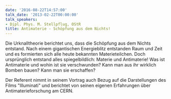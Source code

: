 ```yaml
---
date: '2016-08-22T14:57:00'
talk_date: '2013-02-22T00:00:00'
talk_speakers:
- Dipl. Phys. M. Stellpflug, OStR
title: Antimaterie - Schöpfung aus dem Nichts!
---
```

Die Urknalltheorie berichtet uns, dass die Schöpfung aus dem Nichts entstand. Nach einem gigantischen Energieblitz entstanden Raum und Zeit und es formierten sich alle heute bekannten Materieteilchen. Doch ursprünglich entstand alles spiegelbildlich: Materie und Antimaterie! Was ist Antimaterie und wohin ist sie verschwunden? Kann man aus ihr wirklich Bomben bauen? Kann man sie erschaffen?

Der Referent nimmt in seinem Vortrag auch Bezug auf die Darstellungen des Films "Illuminati" und berichtet von seinen eigenen Erfahrungen über Antimaterieforschung am CERN.

